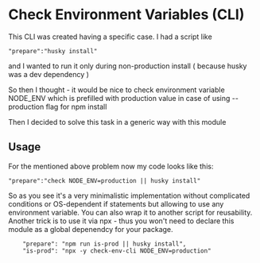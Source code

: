 # Check Environment Variables (CLI)

This CLI was created having a specific case. I had a script like

```
"prepare":"husky install"
```

and I wanted to run it only during non-production install ( because husky was a dev dependency )

So then I thought - it would be nice to check environment variable NODE_ENV which is prefilled with production value in case of using --production flag for npm install

Then I decided to solve this task in a generiс way with this module

## Usage

For the mentioned above problem now my code looks like this:

```
"prepare":"check NODE_ENV=production || husky install"
```

So as you see it's a very minimalistic implementation without complicated conditions or OS-dependent if statements but allowing to use any environment variable.
You can also wrap it to another script for reusability. Another trick is to use it via npx - thus you won't need to declare this module as a global depenendcy for your package.

```
    "prepare": "npm run is-prod || husky install",
    "is-prod": "npx -y check-env-cli NODE_ENV=production"
```
